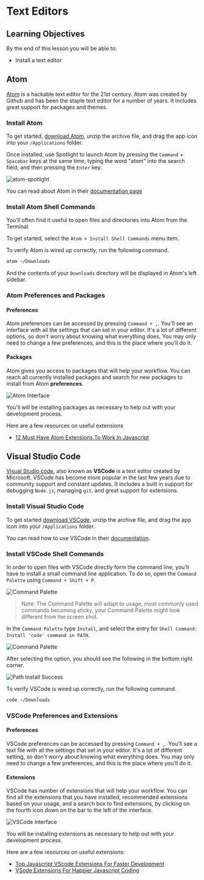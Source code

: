 # Text Editors

## Learning Objectives

By the end of this lesson you will be able to:

* Install a text editor

## Atom

[Atom](https://atom.io/) is a hackable text editor for the 21st century. Atom was created by Github and has been the staple text editor for a number of years. It includes great support for packages and themes.

### Install Atom

To get started, [download Atom](https://atom.io/), unzip the archive file, and drag the app icon into your `/Applications` folder.

Once installed, use Spotlight to launch Atom by pressing the `Command` + `Spacebar` keys at the same time, typing the word "atom" into the search field, and then pressing the `Enter` key.

![atom-spotlight](./images/atom-spotlight.png)

You can read about Atom in their [documentation page](https://atom.io/docs)

### Install Atom Shell Commands

You'll often find it useful to open files and directories into Atom from the Terminal.

To get started, select the `Atom > Install Shell Commands` menu item.

To verify Atom is wired up correctly, run the following command.

```bash
atom ~/Downloads
```

And the contents of your `Downloads` directory will be displayed in Atom's left sidebar.

### Atom Preferences and Packages

#### Preferences

Atom preferences can be accessed by pressing `Command + ,`. You'll see an interface with all the settings that can set in your editor. It's a lot of different options, so don't worry about knowing what everything does. You may only need to change a few preferences, and this is the place where you'll do it.

#### Packages

Atom gives you access to packages that will help your workflow. You can reach all currently installed packages and search for new packages to install from Atom **preferences**.

![Atom Interface](./images/Atom_packages.png)

You'll will be installing packages as necessary to help out with your development process.

Here are a few resources on useful extensions

* [12 Must Have Atom Extensions To Work In Javascript](http://voidcanvas.com/12-must-have-atom-extensions-to-work-in-javascript/)

## Visual Studio Code

[Visual Studio code](https://code.visualstudio.com/), also known as **VSCode** is a text editor created by Microsoft. VSCode has become more popular in the last few years due to community support and constant updates. It includes a built in support for debugging `Node.js`, managing `git`, and great support for extensions.

### Install Visual Studio Code

To get started [download VSCode](https://code.visualstudio.com/), unzip the archive file, and drag the app icon into your `/Applications` folder.

You can read how to use VSCode in their [documentation](https://code.visualstudio.com/docs).

### Install VSCode Shell Commands

In order to open files with VSCode directly form the command line, you'll have to install a small command line application. To do so, open the `Command Palette` using `Command + Shift + P`.

![Command Palette](./images/visual_studio_command_pallete.png)

> Note: The Command Palette will adapt to usage, most commonly used commands becoming sticky, your Command Palette might look different from the screen shot.

In the `Command Palette` type `Install`, and select the entry for `Shell Command: Install 'code' command in PATH`.

![Command Palette](./images/Visual_Studio_Command_Pallete_Path.png)

After selecting the option, you should see the following in the bottom right corner.

![Path Install Success](./images/Visual_Studio_install_path_success.png)

To verify VSCode is wired up correctly, run the following command.

```bash
code ~/Downloads
```

### VSCode Preferences and Extensions

#### Preferences

VSCode preferences can be accessed by pressing `Command + ,`. You'll see a text file with all the settings that set in your editor. It's a lot of different setting, so don't worry about knowing what everything does. You may only need to change a few preferences, and this is the place where you'll do it.

#### Extensions

VSCode has number of extensions that will help your workflow. You can find all the extensions that you have installed, recommended extensions based on your usage, and a search box to find extensions, by clicking on the fourth icon down on the bar to the left of the interface.

![VSCode interface](./images/Visual_Studio_Code_extensions.png)

You will be installing extensions as necessary to help out with your development process.

Here are a few resources on useful extensions:

* [Top Javascript VScode Extensions For Faster Development](https://codeburst.io/top-javascript-vscode-extensions-for-faster-development-c687c39596f5)
* [VSode Extensions For Happier Javascript Coding](https://hackernoon.com/vs-code-extensions-for-happier-javascript-coding-e258f72dd9c1)